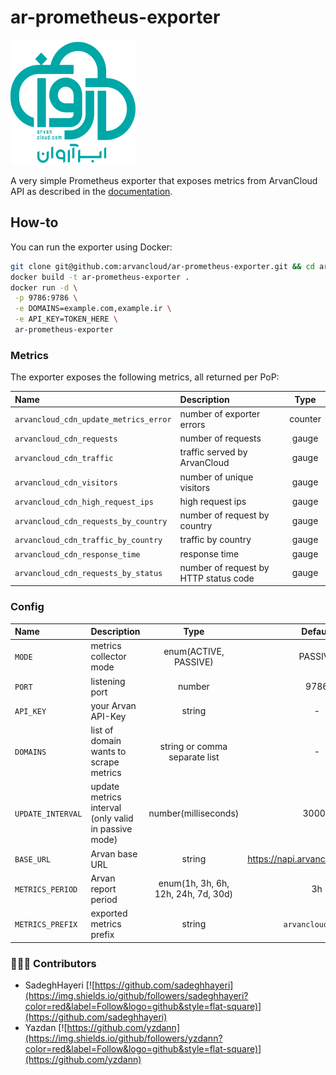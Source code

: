 # ar-prometheus-exporter

![logo](.github/logo.svg)

A very simple Prometheus exporter that exposes metrics from ArvanCloud API as described in the [documentation](https://www.arvancloud.ir/api/cdn/4.0).

## How-to

You can run the exporter using Docker:

```bash
git clone git@github.com:arvancloud/ar-prometheus-exporter.git && cd ar-prometheus-exporter
docker build -t ar-prometheus-exporter .
docker run -d \
 -p 9786:9786 \
 -e DOMAINS=example.com,example.ir \
 -e API_KEY=TOKEN_HERE \
 ar-prometheus-exporter
```

### Metrics

The exporter exposes the following metrics, all returned per PoP:

| Name                                  | Description                           |  Type   |
| :------------------------------------ | :------------------------------------ | :-----: |
| `arvancloud_cdn_update_metrics_error` | number of exporter errors             | counter |
| `arvancloud_cdn_requests`             | number of requests                    |  gauge  |
| `arvancloud_cdn_traffic`              | traffic served by ArvanCloud          |  gauge  |
| `arvancloud_cdn_visitors`             | number of unique visitors             |  gauge  |
| `arvancloud_cdn_high_request_ips`     | high request ips                      |  gauge  |
| `arvancloud_cdn_requests_by_country`  | number of request by country          |  gauge  |
| `arvancloud_cdn_traffic_by_country`   | traffic by country                    |  gauge  |
| `arvancloud_cdn_response_time`        | response time                         |  gauge  |
| `arvancloud_cdn_requests_by_status`   | number of request by HTTP status code |  gauge  |

### Config

| Name              | Description                                          |                Type                 |              Default               |
| :---------------- | :--------------------------------------------------- | :---------------------------------: | :--------------------------------: |
| `MODE`            | metrics collector mode                               |        enum(ACTIVE, PASSIVE)        |              PASSIVE               |
| `PORT`            | listening port                                       |               number                |                9786                |
| `API_KEY`         | your Arvan API-Key                                   |               string                |                 -                  |
| `DOMAINS`         | list of domain wants to scrape metrics               |    string or comma separate list    |                 -                  |
| `UPDATE_INTERVAL` | update metrics interval (only valid in passive mode) |        number(milliseconds)         |               30000                |
| `BASE_URL`        | Arvan base URL                                       |               string                | <https://napi.arvancloud.ir/cdn/4.0> |
| `METRICS_PERIOD`  | Arvan report period                                  | enum(1h, 3h, 6h, 12h, 24h, 7d, 30d) |                 3h                 |
| `METRICS_PREFIX`  | exported metrics prefix                              |               string                |         `arvancloud_cdn_`          |

### 👨🏻‍💻 Contributors

- SadeghHayeri [![https://github.com/sadeghhayeri](https://img.shields.io/github/followers/sadeghhayeri?color=red&label=Follow&logo=github&style=flat-square)](https://github.com/sadeghhayeri)
- Yazdan [![https://github.com/yzdann](https://img.shields.io/github/followers/yzdann?color=red&label=Follow&logo=github&style=flat-square)](https://github.com/yzdann)
